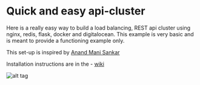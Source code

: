 # Quick and easy api-cluster
Here is a really easy way to build a load balancing, REST api cluster using nginx, redis, flask, docker and digitalocean.
This example is very basic and is meant to provide a functioning example only.

This set-up is inspired by [Anand Mani Sankar](http://anandmanisankar.com/posts/docker-container-nginx-node-redis-example/)

Installation instructions are in the - [wiki](https://github.com/sceene/python-flask-nginx-redis-docker-cluster/wiki)

![alt tag](https://sceene.s3.amazonaws.com/DockerSample.png)

